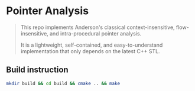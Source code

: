# Pointer Analysis
> This repo implements Anderson's classical context-insensitive, flow-insensitive, and intra-procedural pointer analysis.
> 
> It is a lightweight, self-contained, and easy-to-understand implementation that only depends on the latest C++ STL.

## Build instruction
```bash
mkdir build && cd build && cmake .. && make
```